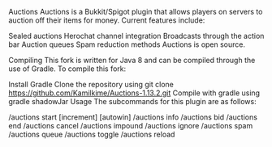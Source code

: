 
Auctions
Auctions is a Bukkit/Spigot plugin that allows players on servers to auction off their items for money. Current features include:

Sealed auctions
Herochat channel integration
Broadcasts through the action bar
Auction queues
Spam reduction methods
Auctions is open source.

Compiling
This fork is written for Java 8 and can be compiled through the use of Gradle. To compile this fork:

Install Gradle
Clone the repository using git clone https://github.com/Kamilkime/Auctions-1.13.2.git
Compile with gradle using gradle shadowJar
Usage
The subcommands for this plugin are as follows:

/auctions start <amount> <price> [increment] [autowin]
/auctions info
/auctions bid <amount>
/auctions end
/auctions cancel
/auctions impound
/auctions ignore
/auctions spam
/auctions queue
/auctions toggle
/auctions reload
